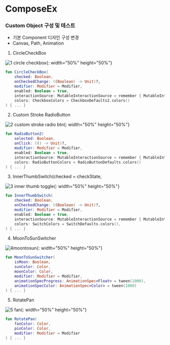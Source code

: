 # ComposeEx
### Custom Object 구성 및 테스트

- 기본 Component 디자인 구성 변경
- Canvas, Path, Animation   


1. CircleCheckBox

![1 circle checkbox](https://github.com/user-attachments/assets/44d164e2-a7b7-497a-bb3d-4dd22dfefa36){: width="50%" height="50%"}

```kotlin
fun CircleCheckBox(
    checked: Boolean,
    onCheckedChange: ((Boolean) -> Unit)?,
    modifier: Modifier = Modifier,
    enabled: Boolean = true,
    interactionSource: MutableInteractionSource = remember { MutableInteractionSource() },
    colors: CheckboxColors = CheckboxDefaults2.colors()
) { ... }
```



2. Custom Stroke RadioButton 

![2 custom stroke radio btn](https://github.com/user-attachments/assets/f704eaca-b86a-46aa-8cb7-58ab29275525){: width="50%" height="50%"}

```kotlin
fun RadioButton2(
    selected: Boolean,
    onClick: (() -> Unit)?,
    modifier: Modifier = Modifier,
    enabled: Boolean = true,
    interactionSource: MutableInteractionSource = remember { MutableInteractionSource() },
    colors: RadioButtonColors = RadioButtonDefaults.colors()
) { ... }
```



3. InnerThumbSwitch(checked = checkState,

![3 inner thumb toggle](https://github.com/user-attachments/assets/50e6679f-8250-47fd-bfb2-44274f118152){: width="50%" height="50%"}

```kotlin
fun InnerThumbSwitch(
    checked: Boolean,
    onCheckedChange: ((Boolean) -> Unit)?,
    modifier: Modifier = Modifier,
    enabled: Boolean = true,
    interactionSource: MutableInteractionSource = remember { MutableInteractionSource() },
    colors: SwitchColors = SwitchDefaults.colors(),
) { ... }
```



4. MoonToSunSwitcher

![4moontosun](https://github.com/user-attachments/assets/db38d46b-c8e8-4dcc-991a-cf82039e6520){: width="50%" height="50%"}

```kotlin
fun MoonToSunSwitcher(
    isMoon: Boolean,
    sunColor: Color,
    moonColor: Color,
    modifier: Modifier = Modifier,
    animationSpecProgress: AnimationSpec<Float> = tween(1000),
    animationSpecColor: AnimationSpec<Color> = tween(1000)
) { ... }
```



5. RotatePan

![5 fan](https://github.com/user-attachments/assets/bf5e3b59-e485-472b-8f46-d9762fc1696a){: width="50%" height="50%"}

```kotlin
fun RotatePan(
    fanColor: Color,
    pinColor: Color,
    modifier: Modifier = Modifier
) { ... }
```


